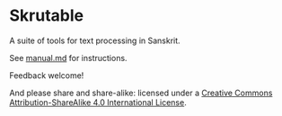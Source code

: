 # Skrutable

A suite of tools for text processing in Sanskrit.

See [manual.md](./manual.md) for instructions.

Feedback welcome!

And please share and share-alike: licensed under a [Creative Commons Attribution-ShareAlike 4.0 International License](https://creativecommons.org/licenses/by-sa/4.0/).